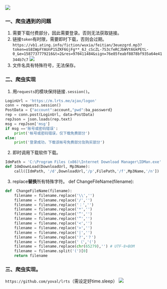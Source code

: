 ![](http://imgs.bizha.top//5042624492ea0ab6ccce2a50ea23c094)
### 一、爬虫遇到的问题
1. 需要下载付费部分，因此需要登录。否则无法获取链接。
2. 链接`token`有时限，需要即时下载，否则会过期。
`https://vb1.ating.info/fiction/wuxia/feitian/3euezgrd.mp3?token=oS8IWpFYAUnP1SZKF6GjFg**_6J_cScZL-7S3cfeRCJbWVt6GkPEtL-0_&e=1587737779216&t=2&res=970411484&sign=76e85feabf8878bf935a64e41344b7c7`
![](http://imgs.bizha.top//cda6966d757d3d778daf1b923d0041d8)
3. 文件名具有特殊符号，无法保存。

### 二、爬虫实现
1. 用`requests`的模块保持链接`.session()`。
```python
LoginUrl = 'https://m.lrts.me/ajax/logon'
conn = requests.session()
PostData = {"account":account,"pwd":ba_password}
rep = conn.post(LoginUrl, data=PostData)
repJson = json.loads(rep.text)
msg = repJson['msg']
if msg =='账号或密码错误':
    print('帐号或密码错误，仅下载免费部分')
else:
    print('登录成功，下载该帐号免费部分及购买部分')
```
2. 即时调用下载软件下载。
```python
IdmPath = 'C:\Program Files (x86)\Internet Download Manager\IDMan.exe'
def IdmDownLoad(DownloadUrl, Mp3Name):
    call([IdmPath, '/d',DownloadUrl,'/p',FilePath,'/f',Mp3Name,'/n'])
```
3. replace**替换**所有特殊字符。
def ChangeFileName(filename):
```python
def  ChangeFileName(filename):
    filename = filename.replace('\\','')
    filename = filename.replace('/','')
    filename = filename.replace('：','')
    filename = filename.replace('*','')
    filename = filename.replace('“','')
    filename = filename.replace('”','')
    filename = filename.replace('<','')
    filename = filename.replace('>','')
    filename = filename.replace('|','')
    filename = filename.replace('?','？')
    filename = filename.replace('（','(')
    filename = filename.replace(chr(65279),'') # UTF-8+BOM
    filename = filename.split('(')[0]
    return filename
```
### 三、爬虫实现。
`https://github.com/yoval/lrts`（需设定好time.sleep）
![](http://imgs.bizha.top//f456b959b1a16c4c1451cec758256cd1)

